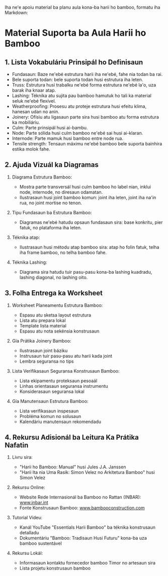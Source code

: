 Iha ne'e apoiu material ba planu aula kona-ba harii ho bamboo, formatu iha Markdown:

# Material Suporta ba Aula Harii ho Bamboo

## 1. Lista Vokabuláriu Prinsipál ho Definisaun

- Fundasaun: Baze ne'ebé estrutura harii iha ne'ebé, fahe nia todan ba rai.
- Bele suporta todan: bele suporta todan husi estrutura iha leten.
- Truss: Estrutura husi trabalku ne'ebé forma estrutura ne'ebé la'o, uza barak iha knaar atap.
- Lashing: Téknika atu sujita pau bamboo hamutuk ho tali ka material seluk ne'ebé flexível.
- Weatherproofing: Prosesu atu proteje estrutura husi efeitu klima, hanesan udan no anin.
- Joinery: Ofísiu atu ligasaun parte sira husi bamboo atu forma estrutura ka mobiliáriu.
- Culm: Parte prinsipál husi ai-bambu.
- Node: Parte sólida husi culm bamboo ne'ebé sai husi ai-klaran.
- Internode: Parte mamuk husi bamboo entre node rua.
- Tensile strength: Tensaun máximu ne'ebé bamboo bele suporta bainhira estika molok fahe.

## 2. Ajuda Vizuál ka Diagramas

1. Diagrama Estrutura Bamboo:
   - Mostra parte transversál husi culm bamboo ho label nian, inklui node, internode, no diresaun odamatan.
   - Ilustrasaun husi joint bamboo komun: joint iha leten, joint iha na'in rua, no joint mortise no tenon.

2. Tipu Fundasaun ba Estrutura Bamboo:
   - Diagramas ne'ebé hatudu opsaun fundasaun sira: base konkritu, pier fatuk, no plataforma iha leten.

3. Téknika atap:
   - Ilustrasaun husi métodu atap bamboo sira: atap ho folin fatuk, telha iha frame bamboo, no telha bamboo fahe.

4. Téknika Lashing:
   - Diagrama sira hatudu tuir pasu-pasu kona-ba lashing kuadradu, lashing diagonal, no lashing oito.

## 3. Folha Entrega ka Worksheet

1. Worksheet Planeamentu Estrutura Bamboo:
   - Espasu atu sketsa layout estrutura
   - Lista atu prepara lokal
   - Template lista material
   - Espasu atu nota sekénsia konstrusaun

2. Gía Prátika Joinery Bamboo:
   - Ilustrasaun joint báziku
   - Instrusaun tuir pasu-pasu atu harii kada joint
   - Lembra seguransa no tips

3. Lista Verifikasaun Seguransa Konstrusaun Bamboo:
   - Lista ekipamentu proteksaun pesoaál
   - Linhas orientasaun seguransa instrumentu
   - Konsiderasaun seguransa lokal

4. Gía Manutensaun Estrutura Bamboo:
   - Lista verifikasaun inspesaun
   - Probléma komun no solusaun
   - Kalendáriu manutensaun rekomendadu

## 4. Rekursu Adisionál ba Leitura Ka Prátika Nafatin

1. Livru sira:
   - "Harii ho Bamboo: Manual" husi Jules J.A. Janssen
   - "Harii Ita nia Uma Rasik: Simon Velez no Arkitetura Bamboo" husi Simon Velez

2. Rekursu Online:
   - Website Rede Internasionál ba Bamboo no Rattan (INBAR): www.inbar.int
   - Fonte Konstrusaun Bamboo: www.bambooconstruction.com

3. Tutorial Vídeu:
   - Kanál YouTube "Essentials Harii Bamboo" ba téknika konstrusaun detalladu
   - Dokumentáriu "Bamboo: Tradisaun Husi Futuru" kona-ba uza bamboo sustentável

4. Rekursu Lokál:
   - Informasaun kontaktu fornecedor bamboo Timor no artesaun sira
   - Lista projetu konstrusaun bamboo
